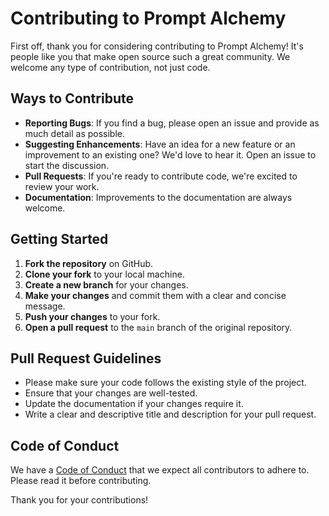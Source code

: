 
# Contributing to Prompt Alchemy

First off, thank you for considering contributing to Prompt Alchemy! It's people like you that make open source such a great community. We welcome any type of contribution, not just code. 

## Ways to Contribute

- **Reporting Bugs**: If you find a bug, please open an issue and provide as much detail as possible.
- **Suggesting Enhancements**: Have an idea for a new feature or an improvement to an existing one? We'd love to hear it. Open an issue to start the discussion.
- **Pull Requests**: If you're ready to contribute code, we're excited to review your work. 
- **Documentation**: Improvements to the documentation are always welcome.

## Getting Started

1. **Fork the repository** on GitHub.
2. **Clone your fork** to your local machine.
3. **Create a new branch** for your changes.
4. **Make your changes** and commit them with a clear and concise message.
5. **Push your changes** to your fork.
6. **Open a pull request** to the `main` branch of the original repository.

## Pull Request Guidelines

- Please make sure your code follows the existing style of the project.
- Ensure that your changes are well-tested.
- Update the documentation if your changes require it.
- Write a clear and descriptive title and description for your pull request.

## Code of Conduct

We have a [Code of Conduct](CODE_OF_CONDUCT.md) that we expect all contributors to adhere to. Please read it before contributing.

Thank you for your contributions!
